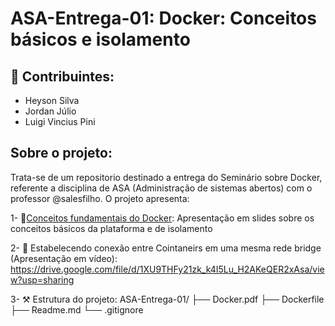 # ASA-Entrega-01: Docker: Conceitos básicos e isolamento

## 🤝 Contribuintes:
- Heyson Silva 
- Jordan Júlio
- Luigi Vincius Pini 

## Sobre o projeto:
  Trata-se de um repositorio destinado a entrega do Seminário sobre Docker, referente a disciplina de ASA (Administração de sistemas abertos) com o professor @salesfilho. O projeto apresenta: 
  
 1- 🐳[Conceitos fundamentais do Docker](./Docker.pdf):
       Apresentação em slides sobre os conceitos básicos da plataforma e de isolamento
       
2- 🔗 Estabelecendo conexão entre Cointaneirs em uma mesma rede bridge (Apresentação em vídeo): 
https://drive.google.com/file/d/1XU9THFy21zk_k4I5Lu_H2AKeQER2xAsa/view?usp=sharing

3- ⚒️ Estrutura do projeto:
ASA-Entrega-01/
├── Docker.pdf
├── Dockerfile
├── Readme.md
└── .gitignore

